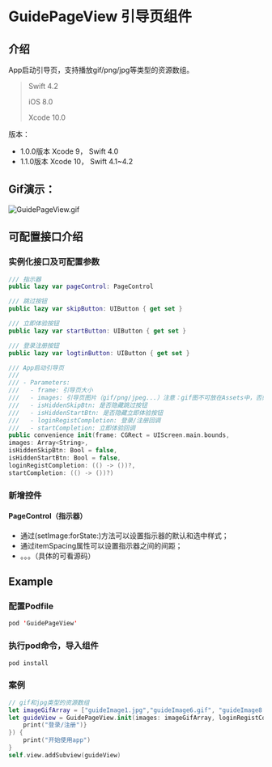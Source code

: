 # GuidePageView 引导页组件
## 介绍
App启动引导页，支持播放gif/png/jpg等类型的资源数组。


> Swift 4.2
>
> iOS 8.0
>
> Xcode 10.0
>

版本：
- 1.0.0版本  Xcode 9，  Swift 4.0
- 1.1.0版本  Xcode 10，  Swift 4.1~4.2

## Gif演示：

![GuidePageView.gif](http://upload-images.jianshu.io/upload_images/877439-71f9a9a8c30aa7ec.gif?imageMogr2/auto-orient/strip%7CimageView2/2/w/1240)


## 可配置接口介绍

### 实例化接口及可配置参数

```Swift
/// 指示器
public lazy var pageControl: PageControl

/// 跳过按钮
public lazy var skipButton: UIButton { get set }

/// 立即体验按钮
public lazy var startButton: UIButton { get set }

/// 登录注册按钮
public lazy var logtinButton: UIButton { get set }

/// App启动引导页
///
/// - Parameters:
///   - frame: 引导页大小
///   - images: 引导页图片（gif/png/jpeg...）注意：gif图不可放在Assets中，否则加载不出来（建议引导页的图片都不要放在Assets文件中，因为使用imageName加载时，系统会缓存图片，造成内存暴增）
///   - isHiddenSkipBtn: 是否隐藏跳过按钮
///   - isHiddenStartBtn: 是否隐藏立即体验按钮
///   - loginRegistCompletion: 登录/注册回调
///   - startCompletion: 立即体验回调
public convenience init(frame: CGRect = UIScreen.main.bounds,
images: Array<String>,
isHiddenSkipBtn: Bool = false,
isHiddenStartBtn: Bool = false,
loginRegistCompletion: (() -> ())?,
startCompletion: (() -> ())?)

```

### 新增控件
#### PageControl（指示器）
- 通过(setImage:forState:)方法可以设置指示器的默认和选中样式；
- 通过itemSpacing属性可以设置指示器之间的间距；
- 。。。（具体的可看源码）

## Example

### 配置Podfile

```Swift
pod 'GuidePageView'
```

### 执行pod命令，导入组件

```Swift
pod install
```
### 案例

```Swift
// gif和jpg类型的资源数组
let imageGifArray = ["guideImage1.jpg","guideImage6.gif", "guideImage8.gif", "guideImage2.jpg","guideImage7.gif", "guideImage5.jpg"]
let guideView = GuidePageView.init(images: imageGifArray, loginRegistCompletion: {
    print("登录/注册")}
}) {
    print("开始使用app")
}
self.view.addSubview(guideView)
```
